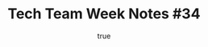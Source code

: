 ---
id: http://contentapi.theodi.org/tech-team-week-notes-34.json
web_url: http://theodi.org/blog/tech-team-week-notes-34
slug: tech-team-week-notes-34
title: 'Tech Team Week Notes #34'
format: article
updated_at: '2015-09-11T10:51:24+01:00'
created_at: '2013-05-30T09:16:16+01:00'
tag_ids:
- blog
tags:
- id: http://contentapi.theodi.org/tags/articles/blog.json
  web_url: 
  title: Blog Post
  details:
    description: Blog Post
    short_description: 
    type: article
  content_with_tag:
    id: http://contentapi.theodi.org/with_tag.json?article=blog
    web_url: http://theodi.org/tags/blog
    slug: blog
  parent: 
related: []
details:
  need_id: ''
  business_proposition: false
  description: 
  excerpt: Last week was fairly quiet, with Stuart off on holiday, no doubt swanning
    around full of the joys of spring.
  language: en
  need_extended_font: false
  url: 
  content: "<p>Last week was fairly quiet, with <a rel=\"external\" href=\"http://theodi.org/people/stuart-harrison\">Stuart</a>
    off on holiday, no doubt swanning around full of the joys of spring.</p>\n\n<p>At
    the same time, <a rel=\"external\" href=\"http://theodi.org/people/tom-heath\">Tom</a>
    was away most of the week in Luxembourg, full of the joys of EU research proposals;
    probably not quite as much swanning there though.</p>\n\n<p>Back in the office,
    <a rel=\"external\" href=\"http://theodi.org/people/ulrich-atz\">Ulrich</a> spent
    the week trying to get hold of a dataset for another research project, attending
    a self-hacking workshop (which I&rsquo;m sure is more benign than it sounds),
    and drafting some privacy-related content for the Open Data Certificates.\x02<a
    rel=\"external\" href=\"http://theodi.org/people/jeni-tennison\">Jeni</a> was
    also working towards the launch of the certificates, including getting all the
    styling signed off. She also spent a while trying to work out what&rsquo;s next
    after the publication of the <a href=\"https://www.gov.uk/government/publications/shakespeare-review-of-public-sector-information\">Shakespeare
    review</a> the previous week.\x02\n<a rel=\"external\" href=\"http://theodi.org/people/sam-pikesley\">Sam</a>
    spent the week getting more of our applications into continuous deployment. With
    our <a rel=\"external\" href=\"https://github.com/theodi/services-manager\">core
    job queue manager</a> now under chef control, the robots really are taking over
    everything, which is also much more benign than it sounds.\x02<a rel=\"external\"
    href=\"http://theodi.org/people/james-smith\">I</a> spent the week getting the
    new logo design onto our various public-facing sites (which is never as simple
    a job as it really should be), and dealing with a few nagging\x02issues in some
    of our other services.</p>\n\n<p>At the same time, Sam and\x02I were trying to
    plan a new online publication platform that will let us scale the way we publish
    everything online. This meant lots of talking to the rest of the ODI, to find
    out what they really needed; good news is, we all seem to want the same things,
    and even better, we might be able to reuse a lot of things that <a rel=\"external\"
    href=\"http://digital.cabinetoffice.gov.uk/category/gds/\">GDS</a> have written
    for gov.uk. But that&rsquo;s for next week&hellip;</p>\n"
  media_enquiries_name: 
  media_enquiries_email: 
  media_enquiries_telephone: 
  alternative_title: 
  organizations: []
  author:
    name: James Smith
    slug: james-smith
    web_url: http://theodi.org/team/james-smith
    tag_ids:
    - team
    - rnd-programme
    - research-and-development
    - odi-labs
  nodes: []
author:
  name: James Smith
  slug: james-smith
  web_url: http://theodi.org/team/james-smith
  tag_ids:
  - team
  - rnd-programme
  - research-and-development
  - odi-labs
nodes: []
organizations: []
related_external_links: []
---